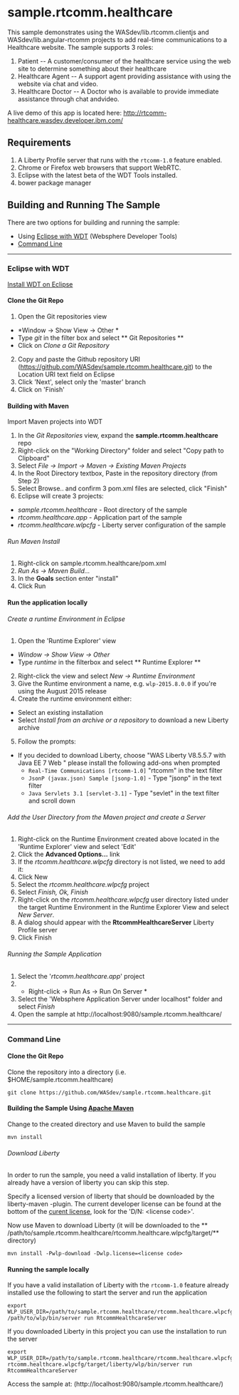# sample.rtcomm.healthcare
This sample demonstrates using the WASdev/lib.rtcomm.clientjs and WASdev/lib.angular-rtcomm projects to add real-time communications to a Healthcare website. The sample supports 3 roles:

1.  Patient -- A customer/consumer of the healthcare service using the web site to determine something about their healthcare
2.  Healthcare Agent -- A support agent providing assistance with using the website via chat and video.
3.  Healthcare Doctor -- A Doctor who is available to provide immediate assistance through chat andvideo.

A live demo of this app is located here:  http://rtcomm-healthcare.wasdev.developer.ibm.com/

## Requirements

1.  A Liberty Profile server that runs with the `rtcomm-1.0` feature enabled.
2.  Chrome or Firefox web browsers that support WebRTC.
3.  Eclipse with the latest beta of the WDT Tools installed.
4.  bower package manager

## Building and Running The Sample

There are two options for building and running the sample:

+ Using [Eclipse with WDT](#eclipse-with-wdt) (Websphere Developer Tools)
+ [Command Line](#command-line)

___

### Eclipse with WDT

[Install WDT on Eclipse](https://developer.ibm.com/wasdev/downloads/liberty-profile-using-eclipse/)


#### Clone the Git Repo

1. Open the Git repositories view
  +  *Window -> Show View -> Other *
  + Type *git* in the filter box and select ** Git Repositories **
  + Click on *Clone a Git Repository*
2. Copy and paste the Github repository URI (https://github.com/WASdev/sample.rtcomm.healthcare.git) to the Location URI text field on Eclipse
3. Click 'Next', select only the 'master' branch
4. Click on 'Finish'

#### Building with Maven

Import Maven projects into WDT

1. In the *Git Repositories* view, expand the **sample.rtcomm.healthcare** repo
2. Right-click on the "Working Directory" folder and select "Copy path to Clipboard"
3. Select *File -> Import -> Maven -> Existing Maven Projects*
4. In the Root Directory textbox, Paste in the repository directory (from Step 2)
5. Select Browse.. and confirm 3 pom.xml files are selected, click "Finish"
6. Eclipse will create 3 projects:
  + *sample.rtcomm.healthcare* - Root directory of the sample
  + *rtcomm.healthcare.app* - Application part of the sample
  + *rtcomm.healthcare.wlpcfg* - Liberty server configuration of the sample

###### Run Maven Install
1. Right-click on sample.rtcomm.healthcare/pom.xml
2. *Run As -> Maven Build...*
3. In the **Goals** section enter "install"
4. Click Run

#### Run the application locally

###### Create a runtime Environment in Eclipse

1. Open the 'Runtime Explorer' view
  + *Window -> Show View -> Other*
  + Type *runtime* in the filterbox and select ** Runtime Explorer **
2. Right-click the view and select *New -> Runtime Environment*
3. Give the Runtime environment a name, e.g.
`wlp-2015.8.0.0` if you're using the August 2015 release
4. Create the runtime environment either:
  + Select an existing installation
  + Select *Install from an archive or a repository* to download a new Liberty archive
5. Follow the prompts:
  + If you decided to download Liberty, choose "WAS Liberty V8.5.5.7 with Java EE 7 Web " please install the following add-ons when prompted
    + `Real-Time Communications [rtcomm-1.0]` "rtcomm" in the text filter
    + `JsonP (javax.json) Sample [jsonp-1.0]` - Type "jsonp" in the text filter
    + `Java Servlets 3.1 [servlet-3.1]` - Type "sevlet" in the text filter and scroll down


###### Add the User Directory from the Maven project and create a Server

1. Right-click on the Runtime Environment created above located in the 'Runtime Explorer' view and select 'Edit'
2. Click the **Advanced Options...** link
3. If the *rtcomm.healthcare.wlpcfg* directory is not listed, we need to add it:
  1. Click New
  2. Select the *rtcomm.healthcare.wlpcfg* project
  3. Select *Finish, Ok, Finish*
4. Right-click on the *rtcomm.healthcare.wlpcfg* user directory listed under the target Runtime Environment in the Runtime Explorer View and select *New Server*.
5. A dialog should appear with the **RtcommHealthcareServer** Liberty Profile server
6. Click Finish

###### Running the Sample Application

1. Select the '*rtcomm.healthcare.app*' project
2. * Right-click -> Run As -> Run On Server *
3. Select the 'Websphere Application Server under localhost" folder and select *Finish*
4. Open the sample at http://localhost:9080/sample.rtcomm.healthcare/

___

### Command Line

#### Clone the Git Repo
Clone the repository into a directory (i.e. $HOME/sample.rtcomm.healthcare)

```
git clone https://github.com/WASdev/sample.rtcomm.healthcare.git
```
#### Building the Sample Using [Apache Maven](https://maven.apache.org/)

Change to the created directory and use Maven to build the sample

```
mvn install
```
###### Download Liberty

In order to run the sample, you need a valid installation of liberty. If you already have a version of liberty you can skip this step.

Specify a licensed version of liberty that should be downloaded by the liberty-maven -plugin. The current developer license can be found at the bottom of the [curent license](http://public.dhe.ibm.com/ibmdl/export/pub/software/websphere/wasdev/downloads/wlp/8.5.5.5/lafiles/runtime/en.html), look for the 'D/N: &lt;license code&gt;'.

Now use Maven to download Liberty (it will be downloaded to the ** /path/to/sample.rtcomm.healthcare/rtcomm.healthcare.wlpcfg/target/** directory)
```
mvn install -Pwlp-download -Dwlp.license=<license code>
```
#### Running the sample locally


If you have a valid installation of Liberty with the `rtcomm-1.0` feature already installed  use the following to start the server and run the application

```
export WLP_USER_DIR=/path/to/sample.rtcomm.healthcare/rtcomm.healthcare.wlpcfg
/path/to/wlp/bin/server run RtcommHealthcareServer
```

If you downloaded Liberty in this project you can use the installation to run the server

````
export WLP_USER_DIR=/path/to/sample.rtcomm.healthcare/rtcomm.healthcare.wlpcfg
rtcomm.healthcare.wlpcfg/target/liberty/wlp/bin/server run RtcommHealthcareServer
````

Access the sample at: (http://localhost:9080/sample.rtcomm.healthcare/)
